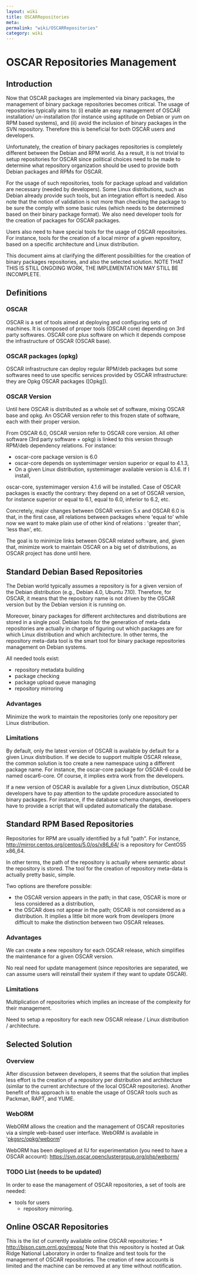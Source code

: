 ```yaml
---
layout: wiki
title: OSCARRepositories
meta: 
permalink: "wiki/OSCARRepositories"
category: wiki
---
```

<!-- Name: OSCARRepositories -->
<!-- Version: 9 -->
<!-- Author: valleegr -->

# OSCAR Repositories Management

## Introduction

Now that OSCAR packages are implemented via binary packages, the management of
binary package repositories becomes critical. The usage of repositories
typically aims to: (i) enable an easy management of OSCAR installation/
un-installation (for instance using aptitude on Debian or yum on RPM based
systems), and (ii) avoid the inclusion of binary packages in the SVN
repository. Therefore this is beneficial for both OSCAR users and developers.

Unfortunately, the creation of binary packages repositories is completely
different between the Debian and RPM world. As a result, it is not trivial to
setup repositories for OSCAR since political choices need to be made to
determine what repository organization should be used to provide both Debian
packages and RPMs for OSCAR.

For the usage of such repositories, tools for package upload and validation are
necessary (needed by developers). Some Linux distributions, such as Debian
already provide such tools, but an integration effort is needed. Also note that
the notion of validation is not more than checking the package to be sure the
comply with some basic rules (which needs to be determined based on their
binary package format). We also need developer tools for the creation of
packages for OSCAR packages.

Users also need to have special tools for the usage of OSCAR repositories. For
instance, tools for the creation of a local mirror of a given repository, based
on a specific architecture and Linux distribution.

This document aims at clarifying the different possibilities for the creation of
binary packages repositories, and also the selected solution. NOTE THAT THIS IS
STILL ONGOING WORK, THE IMPLEMENTATION MAY STILL BE INCOMPLETE.

## Definitions

### OSCAR

OSCAR is a set of tools aimed at deploying and configuring sets of machines. It
is composed of proper tools (OSCAR core) depending on 3rd party softwares.
OSCAR core plus software on which it depends compose the infrastructure of
OSCAR (OSCAR base).

### OSCAR packages (opkg)

OSCAR infrastructure can deploy regular RPM/deb packages but some softwares
need to use specific services provided by OSCAR infrastructure: they are Opkg OSCAR
packages ([Opkg]).

### OSCAR Version

Until here OSCAR is distributed as a whole set of software, mixing OSCAR base
and opkg. An OSCAR version refer to this frozen state of software, each with
their proper version.

From OSCAR 6.0, OSCAR version refer to OSCAR core version. All other software
(3rd party software + opkg) is linked to this version through RPM/deb
dependency relations. For instance:

  * oscar-core package version is 6.0
  * oscar-core depends on systemimager version superior or equal to 4.1.3,
  * On a given Linux distribution, systemimager available version is 4.1.6. If I install,

oscar-core, systemimager version 4.1.6 will be installed. Case of OSCAR
packages is exactly the contrary: they depend on a set of OSCAR version, for
instance superior or equal to 6.1, equal to 6.0, inferior to 6.2, etc.

Concretely, major changes between OSCAR version 5.x and OSCAR 6.0 is that, in
the first case, all relations between packages where 'equal to' while now we
want to make plain use of other kind of relations : 'greater than', 'less
than', etc.

The goal is to minimize links between OSCAR related software, and, given that,
minimize work to maintain OSCAR on a big set of distributions, as OSCAR project
has done until here.

## Standard Debian Based Repositories

The Debian world typically assumes a repository is for a given version of the
Debian distribution (e.g., Debian 4.0, Ubuntu 7.10). Therefore, for OSCAR, it
means that the repository name is not driven by the OSCAR version but by the
Debian version it is running on.

Moreover, binary packages for different architectures and distributions are
stored in a single pool. Debian tools for the generation of meta-data
repositories are actually in charge of figuring out which packages are for
which Linux distribution and which architecture. In other terms, the repository
meta-data tool is the smart tool for binary package repositories management on
Debian systems.

All needed tools exist:

  * repository metadata building
  * package checking
  * package upload queue managing
  * repository mirroring

### Advantages

Minimize the work to maintain the repositories (only one repository per Linux
distribution.

### Limitations

By default, only the latest version of OSCAR is available by default for a
given Linux distribution. If we decide to support multiple OSCAR release, the
common solution is too create a new namespace using a different package name.
For instance, the oscar-core package for OSCAR-6 could be named oscar6-core. Of
course, it implies extra work from the developers.

If a new version of OSCAR is available for a given Linux distribution, OSCAR
developers have to pay attention to the update procedure associated to binary
packages. For instance, if the database schema changes, developers have to
provide a script that will updated automatically the database.

## Standard RPM Based Repositories

Repositories for RPM are usually identified by a full "path". For instance,
http://mirror.centos.org/centos/5.0/os/x86_64/ is a repository for CentOS5
x86_64.

In other terms, the path of the repository is actually where semantic about the
repository is stored. The tool for the creation of repository meta-data is
actually pretty basic, simple.

Two options are therefore possible:

  * the OSCAR version appears in the path; in that case, OSCAR is more or less considered as a distribution,
  * the OSCAR does not appear in the path; OSCAR is not considered as a distribution. It implies a little bit more work from developers (more difficult to make the distinction between two OSCAR releases.

### Advantages

We can create a new repository for each OSCAR release, which simplifies the maintenance for a given OSCAR version.

No real need for update management (since repositories are separated, we can assume users will reinstall their system if they want to update OSCAR).

### Limitations

Multiplication of repositories which implies an increase of the complexity for their management.

Need to setup a repository for each new OSCAR release / Linux distribution / architecture.

## Selected Solution

### Overview

After discussion between developers, it seems that the solution that implies less effort is the creation of a repository per distribution and architecture (similar to the current architecture of the local OSCAR repositories). Another benefit of this approach is to enable the usage of OSCAR tools such as Packman, RAPT, and YUME.

### WebORM

WebORM allows the creation and the management of OSCAR repositories via a simple web-based user interface.
WebORM is available in '[pkgsrc/opkg/weborm](http://svn.oscar.openclustergroup.org/trac/oscar/browser/pkgsrc/opkg/weborm)'

WebORM has been deployed at IU for experimentation (you need to have a OSCAR account):
https://svn.oscar.openclustergroup.org/php/weborm/

### TODO List (needs to be updated)

In order to ease the management of OSCAR repositories, a set of tools are needed:

* tools for users
  * repository mirroring.

## Online OSCAR Repositories

This is the list of currently available online OSCAR repositories:
    * http://bison.csm.ornl.gov/repos/ Note that this repository is hosted at Oak Ridge National Laboratory in order to finalize and test tools for the management of OSCAR repositories. The creation of new accounts is limited and the machine can be removed at any time without notification.

